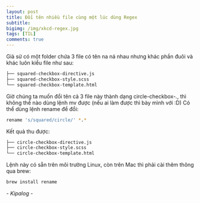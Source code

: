```yaml
---
layout: post
title: Đổi tên nhiều file cùng một lúc dùng Regex
subtitle: 
bigimg: /img/xkcd-regex.jpg
tags: [TIL]
comments: true
---
```


Giả sử có một folder chứa 3 file có tên na ná nhau nhưng khác phần đuôi và khác luôn kiểu file như sau:
```sh
├── squared-checkbox-directive.js
├── squared-checkbox-style.scss
└── squared-checkbox-template.html
```
Giờ chúng ta muốn đổi tên cả 3 file này thành dạng circle-checkbox-*.*, thì không thể nào dùng lệnh mv được (nếu ai làm được thì bày mình với :D)
Có thể dùng lệnh rename để đổi:
```sh
rename 's/squared/circle/' *.*
```
Kết quả thu được:
```sh
├── circle-checkbox-directive.js
├── circle-checkbox-style.scss
└── circle-checkbox-template.html
```
Lệnh này có sẵn trên môi trường Linux, còn trên Mac thì phải cài thêm thông qua brew:
```sh
brew install rename
```

_- Kipalog -_

